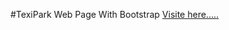 #TexiPark Web Page With Bootstrap
[Visite here.....](https://syedamir5560.github.io/TaxiParkWebPage/)
